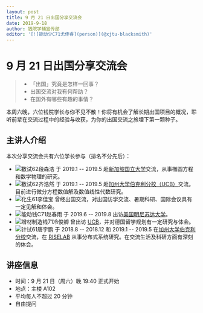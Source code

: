 ```yaml
---
layout: post
title: 9 月 21 日出国分享交流会
date: 2019-9-18
author: 钱院学辅宣传部
editor: '[![能动少C71尤佳睿](person)](@xjtu-blacksmith)'
---
```


# 9 月 21 日出国分享交流会

> - 「出国」究竟是怎样一回事？
> - 出国交流对我有何帮助？
> - 在国外有哪些有趣的事情？

本周六晚，六位钱院学长与你不见不散！你将有机会了解长期出国项目的概况，聆听前辈在交流过程中的经验与收获，为你的出国交流之旅埋下第一颗种子。

## 主讲人介绍
本次分享交流会共有六位学长参与（排名不分先后）：

- ![数试62段森浩](person) 于 2019.1 -- 2019.5 赴<u>新加坡国立大学</u>交流，从事椭圆方程和数学物理的研究。
- ![数试62齐浩然](person) 于 2019.1 -- 2019.5 赴<u>加州大学伯克利分校（UCB）</u>交流。目前进行微分方程数值解及数值线性代数研究。
- ![化生61李佳宝](person) 曾经出国交流，对出国访学交流、暑期科研、国际会议具有一定见解和体会。
- ![能动钱C71赵春雨](person) 于 2019.6 -- 2019.8 出访<u>美国明尼苏达大学</u>。
- ![增材制造钱71冷俊卿](person) 曾出访 <u>UCB</u>，并对德国留学规划有一定研究与体会。
- ![计试61唐宇鹏](person) 于 2018.8 -- 2018.12 和 2019.1 -- 2019.5 在<u>加州大学伯克利分校</u>交流，在 <u>RISELAB</u> 从事分布式系统研究。在交流生活及科研方面有深刻的体会。

## 讲座信息
- 时间：9 月 21 日（周六）晚 19:40 正式开始
- 地点：主楼 A102
- 平均每人不超过 20 分钟
- 自由提问
